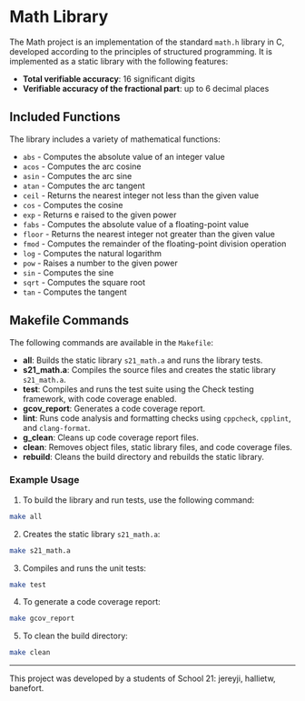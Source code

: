 # Math Library

The Math project is an implementation of the standard `math.h` library in C, developed according to the principles of structured programming. It is implemented as a static library with the following features:

- **Total verifiable accuracy**: 16 significant digits
- **Verifiable accuracy of the fractional part**: up to 6 decimal places

## Included Functions

The library includes a variety of mathematical functions:

- `abs` - Computes the absolute value of an integer value
- `acos` - Computes the arc cosine
- `asin` - Computes the arc sine
- `atan` - Computes the arc tangent
- `ceil` - Returns the nearest integer not less than the given value
- `cos` - Computes the cosine
- `exp` - Returns e raised to the given power
- `fabs` - Computes the absolute value of a floating-point value
- `floor` - Returns the nearest integer not greater than the given value
- `fmod` - Computes the remainder of the floating-point division operation
- `log` - Computes the natural logarithm
- `pow` - Raises a number to the given power
- `sin` - Computes the sine
- `sqrt` - Computes the square root
- `tan` - Computes the tangent

## Makefile Commands

The following commands are available in the `Makefile`:

- **all**: Builds the static library `s21_math.a` and runs the library tests.
- **s21_math.a**: Compiles the source files and creates the static library `s21_math.a`.
- **test**: Compiles and runs the test suite using the Check testing framework, with code coverage enabled.
- **gcov_report**: Generates a code coverage report.
- **lint**: Runs code analysis and formatting checks using `cppcheck`, `cpplint`, and `clang-format`.
- **g_clean**: Cleans up code coverage report files.
- **clean**: Removes object files, static library files, and code coverage files.
- **rebuild**: Cleans the build directory and rebuilds the static library.

### Example Usage

1. To build the library and run tests, use the following command:

```sh
make all
```

2. Creates the static library `s21_math.a`:

```sh
make s21_math.a
```

3. Compiles and runs the unit tests:

```sh
make test
```

4. To generate a code coverage report:

```sh
make gcov_report
```

5. To clean the build directory:

```sh
make clean
```

***

This project was developed by a students of School 21: jereyji, hallietw, banefort.